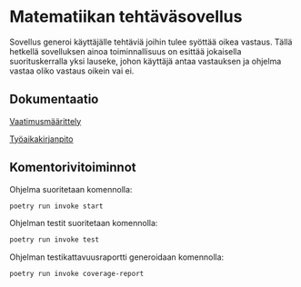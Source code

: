 # Matematiikan tehtäväsovellus

Sovellus generoi käyttäjälle tehtäviä joihin tulee syöttää oikea vastaus. Tällä hetkellä sovelluksen ainoa toiminnallisuus on esittää jokaisella suorituskerralla yksi lauseke, johon käyttäjä antaa vastauksen ja ohjelma vastaa oliko vastaus oikein vai ei.

## Dokumentaatio

[Vaatimusmäärittely](https://github.com/ilarim123/ot-harjoitustyo/blob/master/dokumentaatio/vaatimusmaarittely.md)

[Työaikakirjanpito](https://github.com/ilarim123/ot-harjoitustyo/blob/master/dokumentaatio/tuntikirjanpito.md)

## Komentorivitoiminnot

Ohjelma suoritetaan komennolla:

```bash
poetry run invoke start
```

Ohjelman testit suoritetaan komennolla:
```bash
poetry run invoke test
```

Ohjelman testikattavuusraportti generoidaan komennolla:
```bash
poetry run invoke coverage-report
```

